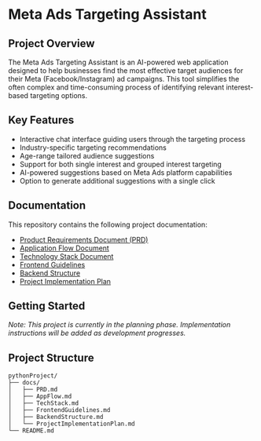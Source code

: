 # Meta Ads Targeting Assistant

## Project Overview

The Meta Ads Targeting Assistant is an AI-powered web application designed to help businesses find the most effective target audiences for their Meta (Facebook/Instagram) ad campaigns. This tool simplifies the often complex and time-consuming process of identifying relevant interest-based targeting options.

## Key Features

- Interactive chat interface guiding users through the targeting process
- Industry-specific targeting recommendations
- Age-range tailored audience suggestions
- Support for both single interest and grouped interest targeting
- AI-powered suggestions based on Meta Ads platform capabilities
- Option to generate additional suggestions with a single click

## Documentation

This repository contains the following project documentation:

- [Product Requirements Document (PRD)](./docs/PRD.md)
- [Application Flow Document](./docs/AppFlow.md)
- [Technology Stack Document](./docs/TechStack.md)
- [Frontend Guidelines](./docs/FrontendGuidelines.md)
- [Backend Structure](./docs/BackendStructure.md)
- [Project Implementation Plan](./docs/ProjectImplementationPlan.md)

## Getting Started

*Note: This project is currently in the planning phase. Implementation instructions will be added as development progresses.*

## Project Structure

```
pythonProject/
├── docs/
│   ├── PRD.md
│   ├── AppFlow.md
│   ├── TechStack.md
│   ├── FrontendGuidelines.md
│   ├── BackendStructure.md
│   └── ProjectImplementationPlan.md
└── README.md
``` 